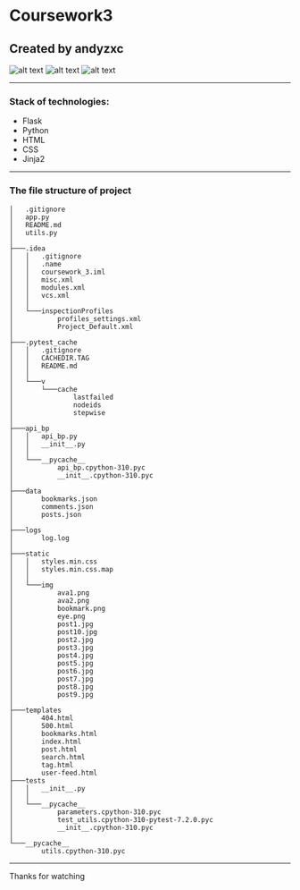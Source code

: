# Coursework3
## Created by andyzxc
![alt text](https://img.shields.io/badge/Python-v3.10.6-blue?style=for-the-badge&logo=appveyor "Python")
![alt text](https://img.shields.io/badge/Flask-v2.2.2-green?style=for-the-badge&logo=appveyor "Flask")
![alt text](https://img.shields.io/badge/Jinja2-v3.1.2-yellow?style=for-the-badge&logo=appveyor "Jinja2")
***
### Stack of technologies:
* Flask
* Python
* HTML
* CSS
* Jinja2
***
### The file structure of project
```
│   .gitignore
│   app.py
│   README.md
│   utils.py
│
├───.idea
│   │   .gitignore
│   │   .name
│   │   coursework_3.iml
│   │   misc.xml
│   │   modules.xml
│   │   vcs.xml
│   │
│   └───inspectionProfiles
│           profiles_settings.xml
│           Project_Default.xml
│
├───.pytest_cache
│   │   .gitignore
│   │   CACHEDIR.TAG
│   │   README.md
│   │
│   └───v
│       └───cache
│               lastfailed
│               nodeids
│               stepwise
│
├───api_bp
│   │   api_bp.py
│   │   __init__.py
│   │
│   └───__pycache__
│           api_bp.cpython-310.pyc
│           __init__.cpython-310.pyc
│
├───data
│       bookmarks.json
│       comments.json
│       posts.json
│
├───logs
│       log.log
│
├───static
│   │   styles.min.css
│   │   styles.min.css.map
│   │
│   └───img
│           ava1.png
│           ava2.png
│           bookmark.png
│           eye.png
│           post1.jpg
│           post10.jpg
│           post2.jpg
│           post3.jpg
│           post4.jpg
│           post5.jpg
│           post6.jpg
│           post7.jpg
│           post8.jpg
│           post9.jpg
│
├───templates
│       404.html
│       500.html
│       bookmarks.html
│       index.html
│       post.html
│       search.html
│       tag.html
│       user-feed.html
├───tests
│   │   __init__.py
│   │
│   └───__pycache__
│           parameters.cpython-310.pyc
│           test_utils.cpython-310-pytest-7.2.0.pyc
│           __init__.cpython-310.pyc
│
└───__pycache__
        utils.cpython-310.pyc
```
***
Thanks for watching